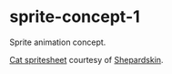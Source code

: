 # sprite-concept-1

Sprite animation concept.

[Cat spritesheet](https://opengameart.org/content/cat-sprites) courtesy of [Shepardskin](https://twitter.com/Shepardskin).
